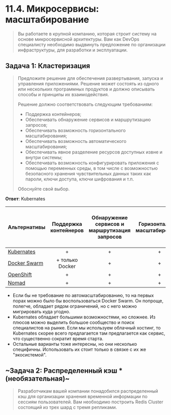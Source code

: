 # 11.4. Микросервисы: масштабирование

>Вы работаете в крупной компанию, которая строит систему на основе микросервисной архитектуры.
>Вам как DevOps специалисту необходимо выдвинуть предложение по организации инфраструктуры, для разработки и эксплуатации.

## Задача 1: Кластеризация

>Предложите решение для обеспечения развертывания, запуска и управления приложениями.
>Решение может состоять из одного или нескольких программных продуктов и должно описывать способы и принципы их взаимодействия.
>
>Решение должно соответствовать следующим требованиям:
>- Поддержка контейнеров;
>- Обеспечивать обнаружение сервисов и маршрутизацию запросов;
>- Обеспечивать возможность горизонтального масштабирования;
>- Обеспечивать возможность автоматического масштабирования;
>- Обеспечивать явное разделение ресурсов доступных извне и внутри системы;
>- Обеспечивать возможность конфигурировать приложения с помощью переменных среды, в том числе с возможностью безопасного хранения чувствительных данных таких как пароли, ключи доступа, ключи шифрования и т.п.
>
>Обоснуйте свой выбор.

**Ответ**: Kubernates

| Альтернативы | Поддержка контейнеров | Обнаружение сервисов и маршрутизация запросов | Горизонтальное масштабирование | Автоматическое масштабирование | Разделение ресурсов доступных извне и внутри системы | Использование секретов, паролей и т.п. |
| :--------------------------------------------------------                     | :---: | :---: | :---: | :---: | :---: | :---: |
| [Kubernates](https://kubernetes.io)                                           |   +   |   +   |   +   |   +   |   +   |   +   |
| [Docker Swarm](https://docs.docker.com/engine/swarm/)                         | + только Docker |   +   |   +   | +/- Orbiter |   +   | + Docker Secrets |
| [OpenShift](https://www.redhat.com/en/technologies/cloud-computing/openshift) |   +   |   +   |   +   |   +   |   +   |   +   |
| [Nomad](https://www.nomadproject.io)                                          |   +   |   +   |   +   |   +   |   +   |   + Vault  |

* Если бы не требование по автомасштабированию, то на первых порах можно было бы воспользоваться Docker Swarm. Он попроще, полегче, обладает рядом ограничений, но с него можно мигрировать куда угодно.
* Kubernates обладает большими возможностями, но сложнее. Из плюсов можно выделить большое сообщество и поиск специалистов на рынке. Если мы используем облачный хостинг, то Kubernates скорее всего предлагается там предлагается как сервис, что существенно сократит время старта.
* Остальные варианты тоже интересны, но они несколько специфичны. Использовать их стоит только в связке с их же "экосистемой".


## ~Задача 2: Распределенный кэш * (необязательная)~

>Разработчикам вашей компании понадобился распределенный кэш для организации хранения временной информации по сессиям пользователей.
>Вам необходимо построить Redis Cluster состоящий из трех шард с тремя репликами.
